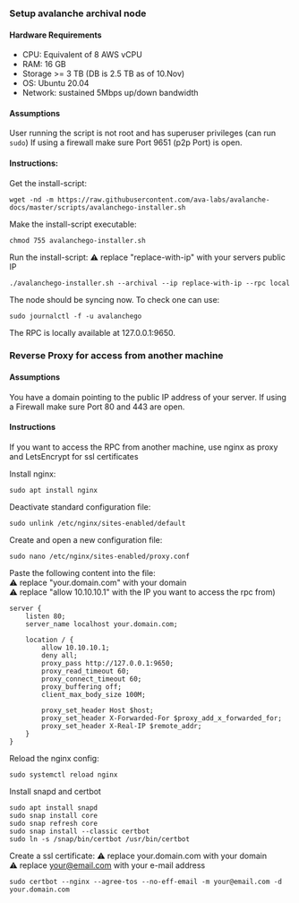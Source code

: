 ### Setup avalanche archival node

#### Hardware Requirements 

- CPU: Equivalent of 8 AWS vCPU
- RAM: 16 GB
- Storage >= 3 TB (DB is 2.5 TB as of 10.Nov)
- OS: Ubuntu 20.04
- Network: sustained 5Mbps up/down bandwidth

#### Assumptions

User running the script is not root and has superuser privileges (can run ```sudo```)
If using a firewall make sure Port 9651 (p2p Port) is open.

#### Instructions:

Get the install-script:
```
wget -nd -m https://raw.githubusercontent.com/ava-labs/avalanche-docs/master/scripts/avalanchego-installer.sh
```
Make the install-script executable:
```
chmod 755 avalanchego-installer.sh
```
Run the install-script:
:warning: replace "replace-with-ip" with your servers public IP
```
./avalanchego-installer.sh --archival --ip replace-with-ip --rpc local
```
The node should be syncing now. To check one can use:
```
sudo journalctl -f -u avalanchego
```
The RPC is locally available at 127.0.0.1:9650.

### Reverse Proxy for access from another machine

#### Assumptions

You have a domain pointing to the public IP address of your server.
If using a Firewall make sure Port 80 and 443 are open.

#### Instructions

If you want to access the RPC from another machine, use nginx as proxy and LetsEncrypt for ssl certificates

Install nginx:
```
sudo apt install nginx
```

Deactivate standard configuration file:
```
sudo unlink /etc/nginx/sites-enabled/default
```

Create and open a new configuration file:
```
sudo nano /etc/nginx/sites-enabled/proxy.conf
```

Paste the following content into the file: \
:warning: replace "your.domain.com" with your domain \
:warning: replace "allow 10.10.10.1" with the IP you want to access the rpc from)
```
server {
    listen 80;
    server_name localhost your.domain.com;

    location / {
        allow 10.10.10.1;
        deny all;
        proxy_pass http://127.0.0.1:9650;
        proxy_read_timeout 60;
        proxy_connect_timeout 60;
        proxy_buffering off;
        client_max_body_size 100M;

        proxy_set_header Host $host;
        proxy_set_header X-Forwarded-For $proxy_add_x_forwarded_for;
        proxy_set_header X-Real-IP $remote_addr;
    }
}
```

Reload the nginx config: 
```
sudo systemctl reload nginx
```

Install snapd and certbot 
```
sudo apt install snapd
sudo snap install core
sudo snap refresh core
sudo snap install --classic certbot
sudo ln -s /snap/bin/certbot /usr/bin/certbot
```

Create a ssl certificate:
:warning: replace your.domain.com with your domain\
:warning: replace your@email.com with your e-mail address

```
sudo certbot --nginx --agree-tos --no-eff-email -m your@email.com -d your.domain.com
```
